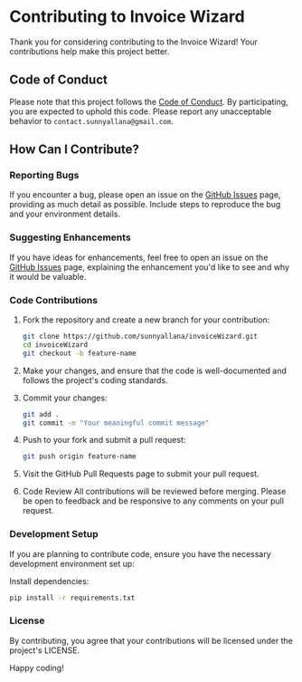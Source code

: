 # Contributing to Invoice Wizard

Thank you for considering contributing to the Invoice Wizard! Your contributions help make this project better.

## Code of Conduct

Please note that this project follows the [Code of Conduct](CODE_OF_CONDUCT.md). By participating, you are expected to uphold this code. Please report any unacceptable behavior to `contact.sunnyallana@gmail.com`.

## How Can I Contribute?

### Reporting Bugs

If you encounter a bug, please open an issue on the [GitHub Issues](https://github.com/sunnyallana/invoiceWizard/issues) page, providing as much detail as possible. Include steps to reproduce the bug and your environment details.

### Suggesting Enhancements

If you have ideas for enhancements, feel free to open an issue on the [GitHub Issues](https://github.com/sunnyallana/invoiceWizard/issues) page, explaining the enhancement you'd like to see and why it would be valuable.

### Code Contributions

1. Fork the repository and create a new branch for your contribution:

   ```bash
   git clone https://github.com/sunnyallana/invoiceWizard.git
   cd invoiceWizard
   git checkout -b feature-name
   ```

2. Make your changes, and ensure that the code is well-documented and follows the project's coding standards.

3. Commit your changes:

    ```bash
    git add .
    git commit -m "Your meaningful commit message"
    ```
3. Push to your fork and submit a pull request:

    ```bash
    git push origin feature-name
    ```

4. Visit the GitHub Pull Requests page to submit your pull request.

5. Code Review
All contributions will be reviewed before merging. Please be open to feedback and be responsive to any comments on your pull request.

### Development Setup
If you are planning to contribute code, ensure you have the necessary development environment set up:

Install dependencies:
```bash
pip install -r requirements.txt
```
### License
By contributing, you agree that your contributions will be licensed under the project's LICENSE.

Happy coding!
